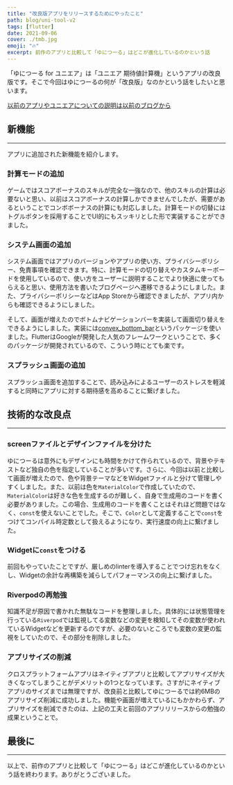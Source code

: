 ```yaml
---
title: "改良版アプリをリリースするためにやったこと"
path: blog/uni-tool-v2
tags: [flutter]
date: 2021-09-06
cover: ./tmb.jpg
emoji: "🔥"
excerpt: 前作のアプリと比較して「ゆにつーる」はどこが進化しているのかという話
---
```


「ゆにつーる for ユニエア」は「ユニエア 期待値計算機」というアプリの改良版です。そこで今回はゆにつーるの何が「改良版」なのかという話をしたいと思います。

[以前のアプリやユニエアについての説明は以前のブログから](https://www.zaw.icu/blog/uoa-ev-calculator)

## 新機能

---

アプリに追加された新機能を紹介します。


### 計算モードの追加

ゲームではスコアボーナスのスキルが完全な一強なので、他のスキルの計算は必要ないと思い、以前はスコアボーナスの計算しかできませんでしたが、需要があるということでコンボボーナスの計算にも対応しました。計算モードの切替にはトグルボタンを採用することでUI的にもスッキリとした形で実装することができました。

### システム画面の追加

システム画面ではアプリのバージョンやアプリの使い方、プライバシーポリシー、免責事項を確認できます。特に、計算モードの切り替えやカスタムキーボードを使用しているので、使い方をユーザーに説明することでより快適に使ってもらえると思い、使用方法を書いたブログページへ遷移できるようにしました。また、プライバシーポリシーなどはApp Storeから確認できましたが、アプリ内からも確認できるようにしました。

そして、画面が増えたのでボトムナビゲーションバーを実装して画面切り替えをできるようにしました。実装には[convex_bottom_bar](https://pub.dev/packages/convex_bottom_bar)というパッケージを使いました。FlutterはGoogleが開発した人気のフレームワークということで、多くのパッケージが開発されているので、こういう時にとても楽です。

### スプラッシュ画面の追加

スプラッシュ画面を追加することで、読み込みによるユーザーのストレスを軽減すると同時にアプリに対する期待感を高めることに繋げました。

## 技術的な改良点

---

### screenファイルとデザインファイルを分けた

ゆにつーるは意外にもデザインにも時間をかけて作られているので、背景やテキストなど独自の色を指定していることが多いです。さらに、今回は以前と比較して画面が増えたので、色や背景テーマなどをWidgetファイルと分けて管理しやすくしました。また、以前は色を`MaterialColor`で作成していたので、`MaterialColor`は好きな色を生成するのが難しく、自身で生成用のコードを書く必要がありました。この場合、生成用のコードを書くことはそれほど問題ではなく、`const`を使えないことでした。そこで、`Color`として定義することで`const`をつけてコンパイル時定数として扱えるようになり、実行速度の向上に繋げました。

### Widgetに`const`をつける

前回もやっていたことですが、厳しめのlinterを導入することでつけ忘れをなくし、Widgetの余計な再構築を減らしてパフォーマンスの向上に繋げました。

### Riverpodの再勉強

知識不足が原因で書かれた無駄なコードを整理しました。具体的には状態管理を行っている`Riverpod`では監視してる変数などの変更を検知してその変数が使われているWidgetなどを更新するのですが、必要のないところでも変数の変更の監視をしていたので、その部分を削除しました。

### アプリサイズの削減

クロスプラットフォームアプリはネイティブアプリと比較してアプリサイズが大きくなってしまうことがデメリットの1つとなっています。さすがにネイティブアプリのサイズまでは無理ですが、改良前と比較してゆにつーるでは約6MBのアプリサイズ削減に成功しました。機能や画面が増えているにもかかわらず、アプリサイズを削減できたのは、上記の工夫と前回のアプリリリースからの勉強の成果ということで。

## 最後に

---

以上で、前作のアプリと比較して「ゆにつーる」はどこが進化しているのかという話を終わります。ありがとうございました。

